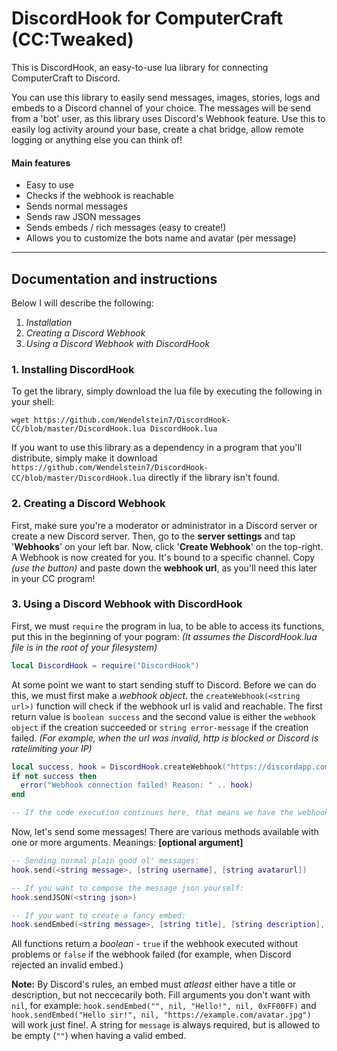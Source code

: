 # DiscordHook for ComputerCraft (CC:Tweaked)
This is DiscordHook, an easy-to-use lua library for connecting ComputerCraft to Discord.

You can use this library to easily send messages, images, stories, logs and embeds to a Discord channel of your choice. The messages will be send from a 'bot' user, as this library uses Discord's Webhook feature. Use this to easily log activity around your base, create a chat bridge, allow remote logging or anything else you can think of!

#### Main features
- Easy to use
- Checks if the webhook is reachable
- Sends normal messages
- Sends raw JSON messages
- Sends embeds / rich messages (easy to create!)
- Allows you to customize the bots name and avatar (per message)

----

## Documentation and instructions

Below I will describe the following:
1. *Installation*
2. *Creating a Discord Webhook*
3. *Using a Discord Webhook with DiscordHook*

### 1. Installing DiscordHook

To get the library, simply download the lua file by executing the following in your shell:
```
wget https://github.com/Wendelstein7/DiscordHook-CC/blob/master/DiscordHook.lua DiscordHook.lua
```
If you want to use this library as a dependency in a program that you'll distribute, simply make it download `https://github.com/Wendelstein7/DiscordHook-CC/blob/master/DiscordHook.lua` directly if the library isn't found.

### 2. Creating a Discord Webhook

First, make sure you're a moderator or administrator in a Discord server or create a new Discord server.
Then, go to the **server settings** and tap '**Webhooks**' on your left bar.
Now, click '**Create Webhook**' on the top-right. A Webhook is now created for you. It's bound to a specific channel.
Copy *(use the button)* and paste down the **webhook url**, as you'll need this later in your CC program!

### 3. Using a Discord Webhook with DiscordHook

First, we must `require` the program in lua, to be able to access its functions, put this in the beginning of your pogram: *(It assumes the DiscordHook.lua file is in the root of your filesystem)*
```lua
local DiscordHook = require("DiscordHook")
```

At some point we want to start sending stuff to Discord. Before we can do this, we must first make a *webhook object*. the `createWebhook(<string url>)` function will check if the webhook url is valid and reachable. The first return value is `boolean success` and the second value is either the `webhook object` if the creation succeeded or `string error-message` if the creation failed. *(For example, when the url was invalid, http is blocked or Discord is ratelimiting your IP)*
```lua
local success, hook = DiscordHook.createWebhook("https://discordapp.com/api/webhooks/... (THE URL YOU GOT FROM DISCORD)")
if not success then
  error("Webhook connection failed! Reason: " .. hook)
end

-- If the code execution continues here, that means we have the webhook available as it didn't error.
```

Now, let's send some messages! There are various methods available with one or more arguments.
Meanings: **<required argument> [optional argument]**
```lua
-- Sending normal plain good ol' messages:
hook.send(<string message>, [string username], [string avatarurl])

-- If you want to compose the message json yourself:
hook.sendJSON(<string json>)

-- If you want to create a fancy embed:
hook.sendEmbed(<string message>, [string title], [string description], [string hyperlink-url], [number colour], [string image-url], [string thumbnail-url], [string username], [string avatar])
```
All functions return a *boolean* - `true` if the webhook executed without problems or `false` if the webhook failed (for example, when Discord rejected an invalid embed.)

**Note:** By Discord's rules, an embed must *atleast* either have a title or description, but not neccecarily both.
Fill arguments you don't want with `nil`, for example: `hook.sendEmbed("", nil, "Hello!", nil, 0xFF00FF)` and `hook.sendEmbed("Hello sir!", nil, "https://example.com/avatar.jpg")` will work just fine!.
A string for `message` is always required, but is allowed to be empty (`""`) when having a valid embed.
